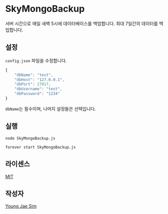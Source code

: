 # SkyMongoBackup
서버 시간으로 매일 새벽 5시에 데이터베이스를 백업합니다. 최대 7일간의 데이터를 백업합니다.

## 설정
`config.json` 파일을 수정합니다.
```javascript
{
	"dbName": "test",
	"dbHost": "127.0.0.1",
	"dbPort": 27017,
	"dbUsername": "test",
	"dbPassword": "1234"
}
```
`dbName`는 필수이며, 나머지 설정들은 선택입니다.

## 실행
```
node SkyMongoBackup.js
```
```
forever start SkyMongoBackup.js
```

## 라이센스
[MIT](LICENSE)

## 작성자
[Young Jae Sim](https://github.com/Hanul)

